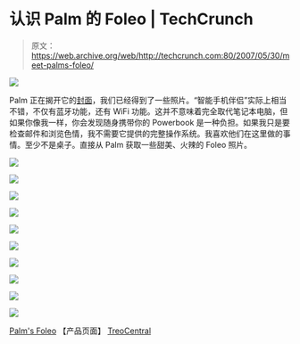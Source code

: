 # 认识 Palm 的 Foleo | TechCrunch

> 原文：<https://web.archive.org/web/http://techcrunch.com:80/2007/05/30/meet-palms-foleo/>

![](img/deafcbf29eb10d647ffd06539f322578.png)

Palm 正在揭开它的[封面](https://web.archive.org/web/20150627021058/http://crunchgear.com/2007/05/30/scoop-new-palm-device-is-foleo-dont-call-it-a-laptop/)，我们已经得到了一些照片。“智能手机伴侣”实际上相当不错，不仅有蓝牙功能，还有 WiFi 功能。这并不意味着完全取代笔记本电脑，但如果你像我一样，你会发现随身携带你的 Powerbook 是一种负担。如果我只是要检查邮件和浏览色情，我不需要它提供的完整操作系统。我喜欢他们在这里做的事情。至少不是桌子。直接从 Palm 获取一些甜美、火辣的 Foleo 照片。

[![](img/f9eff9118e360bee76c989e9671024e7.png)](https://web.archive.org/web/20150627021058/http://old.crunchgear.com/wp-content/testphotos/foleogal/Foleo_top_jpg.jpg)

[![](img/7d2ff67c093a5f6199314dec368978f9.png)](https://web.archive.org/web/20150627021058/http://old.crunchgear.com/wp-content/testphotos/foleogal/Foleo_L_side_open_jpg.jpg)

[![](img/af5f7a3bbad1014109f4b6b1a44174fc.png)](https://web.archive.org/web/20150627021058/http://old.crunchgear.com/wp-content/testphotos/foleogal/Foleo_top_glow_jpg.jpg)

[![](img/c14b2308b293e23b4956ff34a5305cd7.png)](https://web.archive.org/web/20150627021058/http://old.crunchgear.com/wp-content/testphotos/foleogal/Foleo_front_closed_L_jpg.jpg)

[![](img/574dd4d1b3affda0e7155223ee691ac3.png)](https://web.archive.org/web/20150627021058/http://old.crunchgear.com/wp-content/testphotos/foleogal/Foleo_CU_1_jpg.jpg)

[![](img/897f9a9088105af86fd29a8e41db6398.png)](https://web.archive.org/web/20150627021058/http://old.crunchgear.com/wp-content/testphotos/foleogal/Foleo_R_side_seq_jpg.jpg)

[![](img/a3d0c988d7d5b81b2b14a4c33423115c.png)](https://web.archive.org/web/20150627021058/http://old.crunchgear.com/wp-content/testphotos/foleogal/Foleo_back_open_R_750_jpg.jpg)

[![](img/63a1690f65e10b1d8def149bcbf3e9a2.png)](https://web.archive.org/web/20150627021058/http://old.crunchgear.com/wp-content/testphotos/foleogal/Foleo_back_halfopen_R_jpg.jpg)

[![](img/b5c7a10952f054aa91d4e9758830a355.png)](https://web.archive.org/web/20150627021058/http://old.crunchgear.com/wp-content/testphotos/foleogal/Foleo_headon_blue_seq1_jpg.jpg)

[![](img/f22aa1ccdb40a667306f7f0370122bab.png)](https://web.archive.org/web/20150627021058/http://old.crunchgear.com/wp-content/testphotos/foleogal/Foleo_headon_seq2_jpg.jpg)

[Palm's Foleo](https://web.archive.org/web/20150627021058/http://www.palm.com/us/products/mobilecompanion/foleo/index.html?creativeID=US_BB_foleo_announcement) 【产品页面】
[TreoCentral](https://web.archive.org/web/20150627021058/http://www.treocentral.com/content/Stories/1219-1.htm)